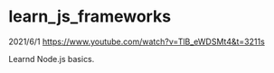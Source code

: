 # learn_js_frameworks

2021/6/1
https://www.youtube.com/watch?v=TlB_eWDSMt4&t=3211s

Learnd Node.js basics.
